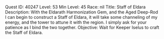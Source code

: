 Quest ID: 40247
Level: 53
Min Level: 45
Race: nil
Title: Staff of Eldara
Description: With the Eldarath Harmonization Gem, and the Aged Deep-Rod I can begin to construct a Staff of Eldara, it will take some channeling of my energy, and the tower to attune it with the region. I simply ask for your patience as I bind the two together.
Objective: Wait for Keeper Iselus to craft the Staff of Eldara.
